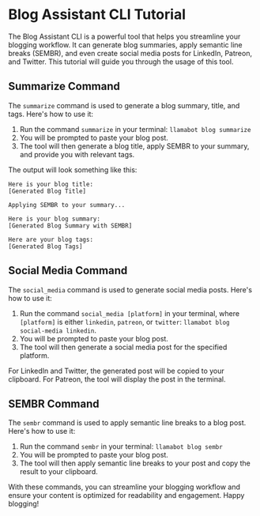 # Blog Assistant CLI Tutorial

The Blog Assistant CLI is a powerful tool
that helps you streamline your blogging workflow.
It can generate blog summaries,
apply semantic line breaks (SEMBR),
and even create social media posts for LinkedIn, Patreon, and Twitter.
This tutorial will guide you through the usage of this tool.

## Summarize Command

The `summarize` command is used to generate a blog summary, title, and tags.
Here's how to use it:

1. Run the command `summarize` in your terminal: `llamabot blog summarize`
2. You will be prompted to paste your blog post.
3. The tool will then generate a blog title,
apply SEMBR to your summary,
and provide you with relevant tags.

The output will look something like this:

```
Here is your blog title:
[Generated Blog Title]

Applying SEMBR to your summary...

Here is your blog summary:
[Generated Blog Summary with SEMBR]

Here are your blog tags:
[Generated Blog Tags]
```

## Social Media Command

The `social_media` command is used to generate social media posts.
Here's how to use it:

1. Run the command `social_media [platform]` in your terminal,
where `[platform]` is either `linkedin`, `patreon`, or `twitter`: `llamabot blog social-media linkedin`.
2. You will be prompted to paste your blog post.
3. The tool will then generate a social media post for the specified platform.

For LinkedIn and Twitter,
the generated post will be copied to your clipboard.
For Patreon,
the tool will display the post in the terminal.

## SEMBR Command

The `sembr` command is used to apply semantic line breaks to a blog post.
Here's how to use it:

1. Run the command `sembr` in your terminal: `llamabot blog sembr`
2. You will be prompted to paste your blog post.
3. The tool will then apply semantic line breaks to your post
and copy the result to your clipboard.

With these commands,
you can streamline your blogging workflow
and ensure your content is optimized for readability and engagement.
Happy blogging!
